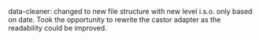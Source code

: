 data-cleaner: changed to new file structure with new level i.s.o. only based on date. Took the opportunity to rewrite the castor adapter as the readability could be improved. 